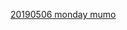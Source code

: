 
[20190506 monday mumo](itms-services://?action=download-manifest&url=https://ayn2110.github.io/MuMoApp/manifest.plist)



